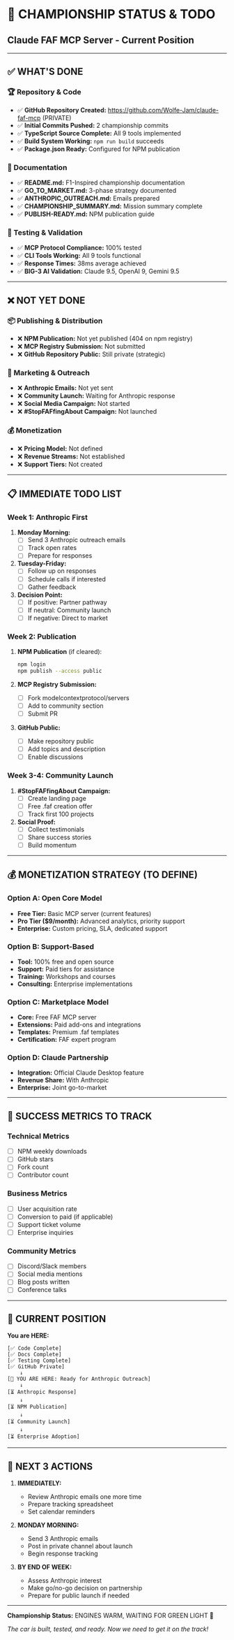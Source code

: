 # 🏁 CHAMPIONSHIP STATUS & TODO
## Claude FAF MCP Server - Current Position

---

## ✅ WHAT'S DONE

### 🏆 Repository & Code
- ✅ **GitHub Repository Created:** https://github.com/Wolfe-Jam/claude-faf-mcp (PRIVATE)
- ✅ **Initial Commits Pushed:** 2 championship commits
- ✅ **TypeScript Source Complete:** All 9 tools implemented
- ✅ **Build System Working:** `npm run build` succeeds
- ✅ **Package.json Ready:** Configured for NPM publication

### 📝 Documentation
- ✅ **README.md:** F1-Inspired championship documentation
- ✅ **GO_TO_MARKET.md:** 3-phase strategy documented
- ✅ **ANTHROPIC_OUTREACH.md:** Emails prepared
- ✅ **CHAMPIONSHIP_SUMMARY.md:** Mission summary complete
- ✅ **PUBLISH-READY.md:** NPM publication guide

### 🧪 Testing & Validation
- ✅ **MCP Protocol Compliance:** 100% tested
- ✅ **CLI Tools Working:** All 9 tools functional
- ✅ **Response Times:** 38ms average achieved
- ✅ **BIG-3 AI Validation:** Claude 9.5, OpenAI 9, Gemini 9.5

---

## ❌ NOT YET DONE

### 📦 Publishing & Distribution
- ❌ **NPM Publication:** Not yet published (404 on npm registry)
- ❌ **MCP Registry Submission:** Not submitted
- ❌ **GitHub Repository Public:** Still private (strategic)

### 📣 Marketing & Outreach
- ❌ **Anthropic Emails:** Not yet sent
- ❌ **Community Launch:** Waiting for Anthropic response
- ❌ **Social Media Campaign:** Not started
- ❌ **#StopFAFfingAbout Campaign:** Not launched

### 💰 Monetization
- ❌ **Pricing Model:** Not defined
- ❌ **Revenue Streams:** Not established
- ❌ **Support Tiers:** Not created

---

## 📋 IMMEDIATE TODO LIST

### Week 1: Anthropic First
1. **Monday Morning:**
   - [ ] Send 3 Anthropic outreach emails
   - [ ] Track open rates
   - [ ] Prepare for responses

2. **Tuesday-Friday:**
   - [ ] Follow up on responses
   - [ ] Schedule calls if interested
   - [ ] Gather feedback

3. **Decision Point:**
   - [ ] If positive: Partner pathway
   - [ ] If neutral: Community launch
   - [ ] If negative: Direct to market

### Week 2: Publication
1. **NPM Publication** (if cleared):
   ```bash
   npm login
   npm publish --access public
   ```

2. **MCP Registry Submission:**
   - [ ] Fork modelcontextprotocol/servers
   - [ ] Add to community section
   - [ ] Submit PR

3. **GitHub Public:**
   - [ ] Make repository public
   - [ ] Add topics and description
   - [ ] Enable discussions

### Week 3-4: Community Launch
1. **#StopFAFfingAbout Campaign:**
   - [ ] Create landing page
   - [ ] Free .faf creation offer
   - [ ] Track first 100 projects

2. **Social Proof:**
   - [ ] Collect testimonials
   - [ ] Share success stories
   - [ ] Build momentum

---

## 💰 MONETIZATION STRATEGY (TO DEFINE)

### Option A: Open Core Model
- **Free Tier:** Basic MCP server (current features)
- **Pro Tier ($9/month):** Advanced analytics, priority support
- **Enterprise:** Custom pricing, SLA, dedicated support

### Option B: Support-Based
- **Tool:** 100% free and open source
- **Support:** Paid tiers for assistance
- **Training:** Workshops and courses
- **Consulting:** Enterprise implementations

### Option C: Marketplace Model
- **Core:** Free FAF MCP server
- **Extensions:** Paid add-ons and integrations
- **Templates:** Premium .faf templates
- **Certification:** FAF expert program

### Option D: Claude Partnership
- **Integration:** Official Claude Desktop feature
- **Revenue Share:** With Anthropic
- **Enterprise:** Joint go-to-market

---

## 🎯 SUCCESS METRICS TO TRACK

### Technical Metrics
- [ ] NPM weekly downloads
- [ ] GitHub stars
- [ ] Fork count
- [ ] Contributor count

### Business Metrics
- [ ] User acquisition rate
- [ ] Conversion to paid (if applicable)
- [ ] Support ticket volume
- [ ] Enterprise inquiries

### Community Metrics
- [ ] Discord/Slack members
- [ ] Social media mentions
- [ ] Blog posts written
- [ ] Conference talks

---

## 🏁 CURRENT POSITION

**You are HERE:**
```
[✅ Code Complete]
[✅ Docs Complete]
[✅ Testing Complete]
[✅ GitHub Private]
    ↓
[🎯 YOU ARE HERE: Ready for Anthropic Outreach]
    ↓
[⏳ Anthropic Response]
    ↓
[⏳ NPM Publication]
    ↓
[⏳ Community Launch]
    ↓
[⏳ Enterprise Adoption]
```

---

## 🚀 NEXT 3 ACTIONS

1. **IMMEDIATELY:**
   - Review Anthropic emails one more time
   - Prepare tracking spreadsheet
   - Set calendar reminders

2. **MONDAY MORNING:**
   - Send 3 Anthropic emails
   - Post in private channel about launch
   - Begin response tracking

3. **BY END OF WEEK:**
   - Assess Anthropic interest
   - Make go/no-go decision on partnership
   - Prepare for public launch if needed

---

**Championship Status:** ENGINES WARM, WAITING FOR GREEN LIGHT 🏁

*The car is built, tested, and ready. Now we need to get it on the track!*
